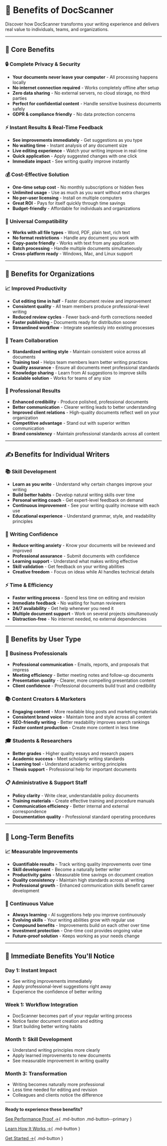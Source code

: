 # 🎯 Benefits of DocScanner

Discover how DocScanner transforms your writing experience and delivers real value to individuals, teams, and organizations.

---

## 🚀 Core Benefits

### 🔒 **Complete Privacy & Security**
- **Your documents never leave your computer** - All processing happens locally
- **No internet connection required** - Works completely offline after setup  
- **Zero data sharing** - No external servers, no cloud storage, no third parties
- **Perfect for confidential content** - Handle sensitive business documents safely
- **GDPR & compliance friendly** - No data protection concerns

### ⚡ **Instant Results & Real-Time Feedback**
- **See improvements immediately** - Get suggestions as you type
- **No waiting time** - Instant analysis of any document size
- **Live editing experience** - Watch your writing improve in real-time
- **Quick application** - Apply suggested changes with one click
- **Immediate impact** - See writing quality improve instantly

### 💰 **Cost-Effective Solution**
- **One-time setup cost** - No monthly subscriptions or hidden fees
- **Unlimited usage** - Use as much as you want without extra charges
- **No per-user licensing** - Install on multiple computers
- **Great ROI** - Pays for itself quickly through time savings
- **Budget-friendly** - Affordable for individuals and organizations

### 🎯 **Universal Compatibility**
- **Works with all file types** - Word, PDF, plain text, rich text
- **No format restrictions** - Handle any document you work with
- **Copy-paste friendly** - Works with text from any application
- **Batch processing** - Handle multiple documents simultaneously
- **Cross-platform ready** - Windows, Mac, and Linux support

---

## 💼 Benefits for Organizations

### 📈 **Improved Productivity**
- **Cut editing time in half** - Faster document review and improvement
- **Consistent quality** - All team members produce professional-level writing
- **Reduced review cycles** - Fewer back-and-forth corrections needed
- **Faster publishing** - Documents ready for distribution sooner
- **Streamlined workflow** - Integrate seamlessly into existing processes

### 👥 **Team Collaboration**
- **Standardized writing style** - Maintain consistent voice across all documents
- **Training tool** - Helps team members learn better writing practices
- **Quality assurance** - Ensure all documents meet professional standards
- **Knowledge sharing** - Learn from AI suggestions to improve skills
- **Scalable solution** - Works for teams of any size

### 🎯 **Professional Results**
- **Enhanced credibility** - Produce polished, professional documents
- **Better communication** - Clearer writing leads to better understanding
- **Improved client relations** - High-quality documents reflect well on your organization
- **Competitive advantage** - Stand out with superior written communication
- **Brand consistency** - Maintain professional standards across all content

---

## ✍️ Benefits for Individual Writers

### 📚 **Skill Development**
- **Learn as you write** - Understand why certain changes improve your writing
- **Build better habits** - Develop natural writing skills over time
- **Personal writing coach** - Get expert-level feedback on demand
- **Continuous improvement** - See your writing quality increase with each use
- **Educational experience** - Understand grammar, style, and readability principles

### 🎯 **Writing Confidence**
- **Reduce writing anxiety** - Know your documents will be reviewed and improved
- **Professional assurance** - Submit documents with confidence
- **Learning support** - Understand what makes writing effective
- **Skill validation** - Get feedback on your writing abilities
- **Creative freedom** - Focus on ideas while AI handles technical details

### ⚡ **Time & Efficiency**
- **Faster writing process** - Spend less time on editing and revision
- **Immediate feedback** - No waiting for human reviewers
- **24/7 availability** - Get help whenever you need it
- **Multiple document support** - Work on several projects simultaneously
- **Distraction-free** - No internet needed, no external dependencies

---

## 🏢 Benefits by User Type

### 📝 **Business Professionals**
- **Professional communication** - Emails, reports, and proposals that impress
- **Meeting efficiency** - Better meeting notes and follow-up documents
- **Presentation quality** - Clearer, more compelling presentation content
- **Client confidence** - Professional documents build trust and credibility

### 📚 **Content Creators & Marketers**
- **Engaging content** - More readable blog posts and marketing materials
- **Consistent brand voice** - Maintain tone and style across all content
- **SEO-friendly writing** - Better readability improves search rankings
- **Faster content production** - Create more content in less time

### 🎓 **Students & Researchers**
- **Better grades** - Higher quality essays and research papers
- **Academic success** - Meet scholarly writing standards
- **Learning tool** - Understand academic writing principles
- **Thesis support** - Professional help for important documents

### 📋 **Administrative & Support Staff**
- **Policy clarity** - Write clear, understandable policy documents
- **Training materials** - Create effective training and procedure manuals
- **Communication efficiency** - Better internal and external correspondence
- **Documentation quality** - Professional standard operating procedures

---

## 🌟 Long-Term Benefits

### 📈 **Measurable Improvements**
- **Quantifiable results** - Track writing quality improvements over time
- **Skill development** - Become a naturally better writer
- **Productivity gains** - Measurable time savings on document creation
- **Quality consistency** - Maintain high standards across all writing
- **Professional growth** - Enhanced communication skills benefit career development

### 🔄 **Continuous Value**
- **Always learning** - AI suggestions help you improve continuously
- **Evolving skills** - Your writing abilities grow with regular use
- **Compound benefits** - Improvements build on each other over time
- **Investment protection** - One-time cost provides ongoing value
- **Future-proof solution** - Keeps working as your needs change

---

## 🎁 Immediate Benefits You'll Notice

### Day 1: **Instant Impact**
- See writing improvements immediately
- Apply professional-level suggestions right away
- Experience the confidence of better writing

### Week 1: **Workflow Integration**
- DocScanner becomes part of your regular writing process
- Notice faster document creation and editing
- Start building better writing habits

### Month 1: **Skill Development**
- Understand writing principles more clearly
- Apply learned improvements to new documents
- See measurable improvement in writing quality

### Month 3: **Transformation**
- Writing becomes naturally more professional
- Less time needed for editing and revision
- Colleagues and clients notice the difference

---

**Ready to experience these benefits?**

[See Performance Proof →](performance-measures.md){ .md-button .md-button--primary }

[Learn How It Works →](technology.md){ .md-button }

[Get Started →](how-to-use.md){ .md-button }
